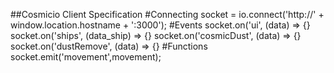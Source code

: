 ##Cosmicio Client Specification
#Connecting
socket = io.connect('http://' + window.location.hostname + ':3000');
#Events
socket.on('ui', (data) => {}
socket.on('ships', (data_ship) => {}
socket.on('cosmicDust', (data) => {}
socket.on('dustRemove', (data) => {}
#Functions
socket.emit('movement',movement);
